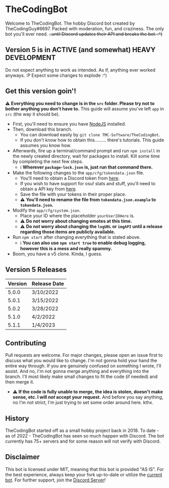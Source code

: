 # TheCodingBot
Welcome to TheCodingBot. The hobby Discord bot created by TheCodingGuy#6697.
Packed with moderation, fun, and craziness. The only bot you'll ever need.
~~..until Discord updates their API and breaks the bot. :^)~~


## Version 5 is in ACTIVE (and somewhat) HEAVY DEVELOPMENT
Do not expect anything to work as intended. As if, anything ever worked anyways. :P
Expect some changes to explode :^)


## Get this version goin'!
:warning: **Everything you need to change is in the `src` folder. Please try not to bother anything you don't have to.**
This guide will assume you've left `app` in `src` (the way it should be).
- First, you'll need to ensure you have [NodeJS](https://nodejs.org/) installed.
- Then, download this branch.
  - You can download easily by `git clone TMC-Software/TheCodingBot`.
  - If you don't know how to obtain this......... there's tutorials. This guide assumes you know how.
- Afterwards, fire up a terminal/command prompt and run `npm install` in the newly created directory, wait for packages to install. Kill some time by completing the next few steps.
  - :information_source: **Wherever `package-lock.json` is, just run that command there.**
- Make the following changes to the `app/cfg/tokendata.json` file.
  - You'll need to obtain a Discord token from [here](https://discord.com/developers/applications/).
  - If you wish to have support for osu! stats and stuff, you'll need to obtain a API key from [here](https://osu.ppy.sh/p/api/).
  - Save the file with your tokens in their proper place.
  - :warning: **You'll need to rename the file from `tokendata.json.example` to `tokendata.json`.**
- Modify the `app/cfg/system.json`.
  - Place your ID where the placeholder `yourUserIDHere` is.
  - :warning: **Do not worry about changing emotes at this time.**
  - :warning: **Do not worry about changing the `logURL` or `imgAPI` until a release regarding those items are publicly available.**
- Run `npm start` after changing everything that is stated above.
  - :information_source: **You can also use `npm start true` to enable debug logging, however this is a mess and really spammy.**
- Boom, you have a v5 clone. Kinda, I guess.


## Version 5 Releases

| Version | Release Date |
| ------- | ------------ |
| 5.0.0   | 3/10/2022    |
| 5.0.1   | 3/15/2022    |
| 5.0.2   | 3/28/2022    |
| 5.1.0   | 4/2/2022     |
| 5.1.1   | 1/4/2023     |

## Contributing
Pull requests are welcome. For major changes, please open an issue first to discuss what you would like to change.
I'm not gonna hold your hand the entire way through. If you are genuinely confused on something I wrote, I'll assist.
And no, I'm not gonna merge anything and everything into the branch. I'll most likely make small changes to fit the code (if needed) and then merge it.
 - :warning: **If the code is fully unable to merge, the idea is stolen, doesn't make sense, etc. I will *not* accept your request.**
And before you say anything, no I'm not strict, I'm just trying to set some order around here. kthx.


## History
TheCodingBot started off as a small hobby project back in 2018. To date - as of 2022 - TheCodingBot has seen so much happen with Discord. The bot currently has 75+ servers and for some reason will not verify with Discord.

## Disclaimer
This bot is licensed under MIT, meaning that this bot is provided "AS IS". For the best experience, always keep your fork up-to-date or utilize the [current bot](https://discord.com/oauth2/authorize?client_id=438532019924893707&permissions=8&scope=applications.commands%20bot).
For further support, join the [Discord Server](https://discord.gg/HdKeWtV)!
